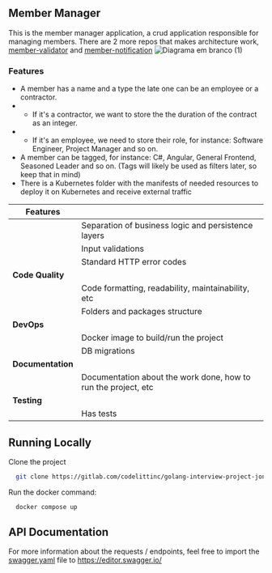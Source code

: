 ## Member Manager

This is the member manager application, a crud application responsible for managing members.
There are 2 more repos that makes architecture work, [member-validator](https://github.com/mourajj/member-validator) and [member-notification](https://github.com/mourajj/member-notification)
![Diagrama em branco (1)](https://github.com/mourajj/go-full-crud/assets/27701706/07a52fc6-57df-4024-9209-856bf99b03a7)


### Features
- A member has a name and a type the late one can be an employee or a contractor.
- - If it's a contractor, we want to store the the duration of the contract as an integer.
- - If it's an employee, we need to store their role, for instance: Software Engineer, Project Manager and so on.
- A member can be tagged, for instance: C#, Angular, General Frontend, Seasoned Leader and so on. (Tags will likely be used as filters later, so keep that in mind)
- There is a Kubernetes folder with the manifests of needed resources to deploy it on Kubernetes and receive external traffic


| Features     |                                                                |
|-------------------|----------------------------------------------------------------|
|                   | Separation of business logic and persistence layers            |
|                   | Input validations                                              |
|                   | Standard HTTP error codes                                      |
| **Code Quality**  |                                                                |
|                   | Code formatting, readability, maintainability, etc             |
|                   | Folders and packages structure                                 |
| **DevOps**        |                                                                |
|                   | Docker image to build/run the project                          |
|                   | DB migrations                                                  |
| **Documentation** |                                                                |
|                   | Documentation about the work done, how to run the project, etc |
| **Testing**       |                                                                |
|                   | Has tests                                                      |


## Running Locally

Clone the project

```bash
  git clone https://gitlab.com/codelittinc/golang-interview-project-jonathan-henrique.git
```

Run the docker command:

```bash
  docker compose up
```
## API Documentation

For more information about the requests / endpoints, feel free to import the [swagger.yaml](https://gitlab.com/codelittinc/golang-interview-project-jonathan-henrique/-/blob/dev/documentation/swagger.yaml) file to https://editor.swagger.io/
